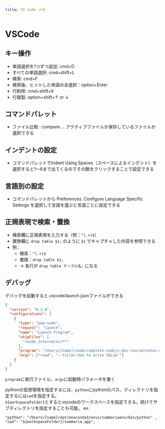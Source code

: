 ```yaml
---
title: VS Code メモ
---
```



# VSCode

## キー操作

- 単語選択を1つずつ追加: cmd+D
- すべての単語選択: cmd+shift+L
- 検索: cmd+F
- 検索後、ヒットした単語の全選択：option+Enter
- 行削除: cmd+shift+K
- 行複製: option+shift+↑ or ↓

## コマンドパレット

- ファイル比較 : compare ... アクティブファイルか保存しているファイルか選択できる

## インデントの設定

- コマンドパレットでIndent Using Spaces（スペースによるインデント）を選択すると1〜8まで出てくるのでその数をクリックすることで設定できる

## 言語別の設定

- コマンドパレットから Preferences: Configure Language Specific Settings を選択して言語を選ぶと言語ごとに設定できる

## 正規表現で検索・置換

- 検索欄に正規表現を入力する（例：`^(.+)$`）
- 置換欄に `drop table $1;` のように `$1` でキャプチャした内容を参照できる
- 例：  
    - 検索：`^(.+)$`
    - 置換：`drop table $1;`
    - → 各行が `drop table テーブル名;` になる

## デバッグ

デバッグを起動すると.vscode/launch.jsonファイルができる
```json
{
  "version": "0.2.0",
  "configurations": [
    {
      "type": "pwa-node",
      "request": "launch",
      "name": "Launch Program",
      "skipFiles": [
        "<node_internals>/**"
      ],
      "program": "/Users/[name]/node/complete-nodejs-dev-course/notes-app/app.js",
      "args": ["read", "--title='how to write SQLie'"]
    }
  ]
}
```
`program`に実行ファイル、`args`に起動時パラメータを書く

pythonの仮想環境を指定するには、`python`にpythonのパス、ディレクトリを指定するには`cwd`を指定する。  
`${workspaceFolder}`とするとvscodeのワークスペースを指定できる。続けてサブディレクトリを指定することも可能。
ex.
```
"python": "/Users/[name]/opt/anaconda3/envs/summariaenv/bin/python" ,
"cwd": "${workspaceFolder}/summaria_app",
```

